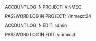 ACCOUNT LOG IN PROJECT: VINMEC

PASSWORD LOG IN PROJECT: Vinmecct24

ACCOUNT LOG IN EDIT: admin

PASSWORD LOG IN EDIT: vinmecct
